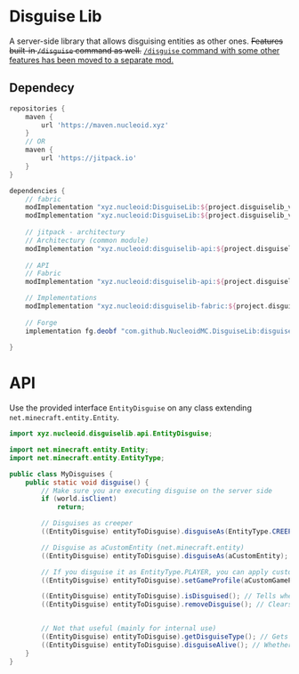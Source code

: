 # Disguise Lib

A server-side library that allows disguising entities as other ones.
~~Features built-in `/disguise` command as well.~~
[`/disguise` command with some other features has been moved to a separate mod.](https://github.com/samolego/MobDisguises)

## Dependecy
```gradle
repositories {
	maven {
		url 'https://maven.nucleoid.xyz'
	}
	// OR
	maven {
        url 'https://jitpack.io'
    }
}

dependencies {
    // fabric
    modImplementation "xyz.nucleoid:DisguiseLib:${project.disguiselib_version}"
    modImplementation "xyz.nucleoid:DisguiseLib:${project.disguiselib_version}"
  
    // jitpack - architectury
    // Architectury (common module)
    modImplementation "xyz.nucleoid:disguiselib-api:${project.disguiselib_version}"
    
    // API
    // Fabric
    modImplementation "xyz.nucleoid:disguiselib-api:${project.disguiselib_version}"

    // Implementations
    modImplementation "xyz.nucleoid:disguiselib-fabric:${project.disguiselib_version}"
    
    // Forge
    implementation fg.deobf "com.github.NucleoidMC.DisguiseLib:disguiselib-forge:${project.disguiselib_version}"
    
}
```
# API

Use the provided interface `EntityDisguise` on any class extending `net.minecraft.entity.Entity`.

```java
import xyz.nucleoid.disguiselib.api.EntityDisguise;

import net.minecraft.entity.Entity;
import net.minecraft.entity.EntityType;

public class MyDisguises {
    public static void disguise() {
        // Make sure you are executing disguise on the server side
        if (world.isClient)
            return;

        // Disguises as creeper
        ((EntityDisguise) entityToDisguise).disguiseAs(EntityType.CREEPER);

        // Disguise as aCustomEntity (net.minecraft.entity)
        ((EntityDisguise) entityToDisguise).disguiseAs(aCustomEntity);

        // If you disguise it as EntityType.PLAYER, you can apply custom GameProfile as well
        ((EntityDisguise) entityToDisguise).setGameProfile(aCustomGameProfile);

        ((EntityDisguise) entityToDisguise).isDisguised(); // Tells whether entity is disguised or not
        ((EntityDisguise) entityToDisguise).removeDisguise(); // Clears the disguise


        // Not that useful (mainly for internal use)
        ((EntityDisguise) entityToDisguise).getDisguiseType(); // Gets the EntityType of the disguise
        ((EntityDisguise) entityToDisguise).disguiseAlive(); // Whether the entity from the disguise is an instance of LivingEntity
    }
}

```

